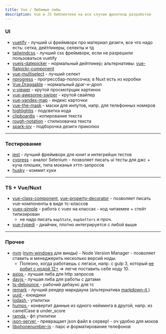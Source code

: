 ```yaml
---
title: Vue / Любимые либы
description: Vue и JS библиотеки на все случаи фронтенд разработки 
---
```


### UI

-  [vuetify](https://github.com/vuetifyjs/vuetify) <nuxt-emoji-link to="https://github.com/nuxt-community/vuetify-module"></nuxt-emoji-link>  - лучший ui фреймворк про материал дезигн, все что надо есть: сетка, дейтпикеры, селекты и тд
- [tailwindcss](https://github.com/tailwindlabs/tailwindcss) <nuxt-emoji-link to="https://github.com/nuxt-community/tailwindcss-module"></nuxt-emoji-link> - 
  лучший css фреймворк, если не разрешили пользоваться vuetify
- [vuejs-datepicker](https://github.com/charliekassel/vuejs-datepicker) - нормальный дейтпикер; альтернативы: [vue-flatpickr-component](https://github.com/ankurk91/vue-flatpickr-component)
- [vue-multiselect](https://github.com/shentao/vue-multiselect) - лучший селект
- [nprogress](https://github.com/rstacruz/nprogress) - прогрессбар-полосочка; в Nuxt есть из коробки
- [Vue.Draggable](https://github.com/SortableJS/Vue.Draggable) - нормальный драг-н-дроп
- [v-viewer](https://github.com/mirari/v-viewer) - крутой просмотрщик картинок
- [vue-awesome-swiper](https://github.com/surmon-china/vue-awesome-swiper) - крутой свайпер
- [vue-yandex-map](https://github.com/PNKBizz/vue-yandex-map) - яндекс карточки
- [vue-the-mask](https://github.com/vuejs-tips/vue-the-mask) - маски для инпутов, напр. для телефонных номеров
- [highlightjs](https://highlightjs.org/) <nuxt-emoji-link to="https://www.npmjs.com/package/nuxt-highlightjs"></nuxt-emoji-link> - подсветка кода
- [clipboardjs](https://clipboardjs.com/) <nuxt-emoji-link to="https://www.npmjs.com/package/vue-clipboard2" :is-vue="true"></nuxt-emoji-link> - копирование текста
- [rough-notation](https://github.com/rough-stuff/rough-notation) - стилизовачка текста
- [spark-joy](https://github.com/sw-yx/spark-joy) - подборочка дезигн приколюх

---

### Тестирование

- [jest](https://github.com/facebook/jest) - лучший фреймворк для юнит и интегрейшн тестов
- [cypress](https://github.com/cypress-io/cypress) - аналог Selenium - позволяет писать ui тесты для джс + куча плюшек,
  типа моканья хттп-запросов
- [husky](https://github.com/typicode/husky) - коммит хуки

---

### TS + Vue/Nuxt

- [vue-class-component](https://github.com/vuejs/vue-class-component), [vue-property-decorator](https://github.com/kaorun343/vue-property-decorator) <nuxt-emoji-link to="https://github.com/nuxt-community/nuxt-property-decorator"></nuxt-emoji-link> - позволяет писать vue-компоненты в виде тс-классов
- [vuex-simple](https://github.com/sascha245/vuex-simple)  - работа с vuex на классах - код читаемее + стейт типизирован
  - не надо писать <code>mapState</code>, <code>mapGetters</code> и проч.
- [vue-typedi](https://github.com/sascha245/vue-typedi) - диайчик, плотно интегрируется с либой выше

---

### Прочее

- [nvm](https://github.com/nvm-sh/nvm) ([nvm-windows](https://github.com/coreybutler/nvm-windows) для винды) - Node
  Version Manager - позволяет ставить и менеджерить несколько версий ноды. 
  - Полезно, когда работаешь с легаси, напр. с gulp 3, который [не робит с нодой 12+](https://github.com/gulpjs/gulp/issues/2324) => легче поставить себе ноду 10.
- [axios           ](https://github.com/axios/axios) <nuxt-emoji-link to="https://github.com/nuxt-community/axios-module"></nuxt-emoji-link> - лучшая либа для http запросов
- [dayjs           ](https://github.com/iamkun/dayjs) - лучшая либа для работы с датами
- [ts-debounce     ](https://github.com/chodorowicz/ts-debounce) - рабочий дебаунс для тс
- [remark](https://github.com/remarkjs/remark) <nuxt-emoji-link to="https://content.nuxtjs.org/"></nuxt-emoji-link> - лучший рендер маркдауна (альтернатива [markdown-it     ](https://github.com/markdown-it/markdown-it) <nuxt-emoji-link to="https://github.com/nuxt-community/markdownit-module"></nuxt-emoji-link>)
- [uuid            ](https://github.com/uuidjs/uuid) - ююидики
- [lodash          ](https://github.com/lodash/lodash) - утилитки
- [humps           ](https://github.com/domchristie/humps) - конвертит данные из одного нейминга в другой, напр. из camelCase в under_score
- [ramda           ](https://github.com/ramda/ramda) - фп утилитки
- [json-server     ](https://github.com/typicode/json-server) - превращает json файл в сервер! - оч удобно для моков
- [libphonenumber-js](https://www.npmjs.com/package/libphonenumber-js) - парс и форматирование телефонов
